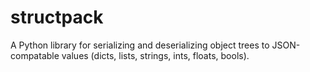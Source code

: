 structpack
==========

A Python library for serializing and deserializing object trees to JSON-compatable values (dicts, lists, strings, ints, floats, bools).
